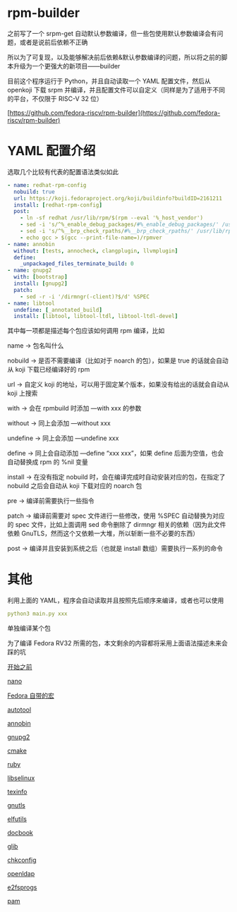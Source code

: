 # rpm-builder

之前写了一个 srpm-get 自动默认参数编译，但一些包使用默认参数编译会有问题，或者是说前后依赖不正确

所以为了可复现，以及能够解决前后依赖&默认参数编译的问题，所以将之前的脚本升级为一个更强大的新项目——builder

目前这个程序运行于 Python，并且自动读取一个 YAML 配置文件，然后从 openkoji 下载 srpm 并编译，并且配置文件可以自定义（同样是为了适用于不同的平台，不仅限于 RISC-V 32 位）

[https://github.com/fedora-riscv/rpm-builder](https://github.com/fedora-riscv/rpm-builder)

# YAML 配置介绍

选取几个比较有代表的配置语法类似如此

```yaml
- name: redhat-rpm-config
  nobuild: true
  url: https://koji.fedoraproject.org/koji/buildinfo?buildID=2161211
  install: [redhat-rpm-config]
  post:
    - ln -sf redhat /usr/lib/rpm/$(rpm --eval '%_host_vendor')
    - sed -i 's/^%_enable_debug_packages/#%_enable_debug_packages/' /usr/lib/rpm/redhat/macros
    - sed -i 's/^%__brp_check_rpaths/#%__brp_check_rpaths/' /usr/lib/rpm/redhat/macros
    - echo gcc > $(gcc --print-file-name=)/rpmver
- name: annobin
  without: [tests, annocheck, clangplugin, llvmplugin]
  define:
    _unpackaged_files_terminate_build: 0
- name: gnupg2
  with: [bootstrap]
  install: [gnupg2]
  patch:
    - sed -r -i '/dirmngr(-client)?$/d' %SPEC
- name: libtool
  undefine: [_annotated_build]
  install: [libtool, libtool-ltdl, libtool-ltdl-devel]

```

其中每一项都是描述每个包应该如何调用 rpm 编译，比如

name → 包名叫什么

nobuild → 是否不需要编译（比如对于 noarch 的包），如果是 true 的话就会自动从 koji 下载已经编译好的 rpm

url → 自定义 koji 的地址，可以用于固定某个版本，如果没有给出的话就会自动从 koji 上搜索

with → 会在 rpmbuild 时添加 —with xxx 的参数

without → 同上会添加 —without xxx

undefine → 同上会添加 —undefine xxx

define → 同上会自动添加 —define “xxx xxx”，如果 define 后面为空值，也会自动替换成 rpm 的 %nil 变量

install → 在没有指定 nobuild 时，会在编译完成时自动安装对应的包，在指定了 nobuild 之后会自动从 koji 下载对应的 noarch 包

pre → 编译前需要执行一些指令

patch → 编译前需要对 spec 文件进行一些修改，使用 %SPEC 自动替换为对应的 spec 文件，比如上面调用 sed 命令删除了 dirmngr 相关的依赖（因为此文件依赖 GnuTLS，然而这个又依赖一大堆，所以斩断一些不必要的东西）

post → 编译并且安装到系统之后（也就是 install 数组）需要执行一系列的命令

# 其他

利用上面的 YAML，程序会自动读取并且按照先后顺序来编译，或者也可以使用

```yaml
python3 main.py xxx
```

单独编译某个包

为了编译 Fedora RV32 所需的包，本文剩余的内容都将采用上面语法描述未来会踩的坑

[开始之前](rpm-builder/%E5%BC%80%E5%A7%8B%E4%B9%8B%E5%89%8D.md)

[nano](rpm-builder/nano.md)

[Fedora 自带的宏](rpm-builder/Fedora%20%E8%87%AA%E5%B8%A6%E7%9A%84%E5%AE%8F.md)

[autotool](rpm-builder/autotool.md)

[annobin](rpm-builder/annobin.md)

[gnupg2](rpm-builder/gnupg2.md)

[cmake](rpm-builder/cmake.md)

[ruby](rpm-builder/ruby.md)

[libselinux](rpm-builder/libselinux.md)

[texinfo](rpm-builder/texinfo.md)

[gnutls](rpm-builder/gnutls.md)

[elfutils](rpm-builder/elfutils.md)

[docbook](rpm-builder/docbook.md)

[glib](rpm-builder/glib.md)

[chkconfig](rpm-builder/chkconfig.md)

[openldap](rpm-builder/openldap.md)

[e2fsprogs](rpm-builder/e2fsprogs.md)

[pam](rpm-builder/pam.md)